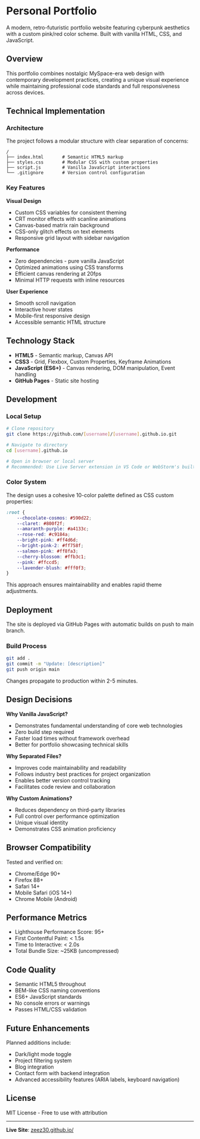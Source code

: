 # Personal Portfolio

A modern, retro-futuristic portfolio website featuring cyberpunk aesthetics with a custom pink/red color scheme. Built with vanilla HTML, CSS, and JavaScript.

## Overview

This portfolio combines nostalgic MySpace-era web design with contemporary development practices, creating a unique visual experience while maintaining professional code standards and full responsiveness across devices.

## Technical Implementation

### Architecture

The project follows a modular structure with clear separation of concerns:

```
/
├── index.html       # Semantic HTML5 markup
├── styles.css       # Modular CSS with custom properties
├── script.js        # Vanilla JavaScript interactions
└── .gitignore       # Version control configuration
```

### Key Features

**Visual Design**
- Custom CSS variables for consistent theming
- CRT monitor effects with scanline animations
- Canvas-based matrix rain background
- CSS-only glitch effects on text elements
- Responsive grid layout with sidebar navigation

**Performance**
- Zero dependencies - pure vanilla JavaScript
- Optimized animations using CSS transforms
- Efficient canvas rendering at 20fps
- Minimal HTTP requests with inline resources

**User Experience**
- Smooth scroll navigation
- Interactive hover states
- Mobile-first responsive design
- Accessible semantic HTML structure

## Technology Stack

- **HTML5** - Semantic markup, Canvas API
- **CSS3** - Grid, Flexbox, Custom Properties, Keyframe Animations
- **JavaScript (ES6+)** - Canvas rendering, DOM manipulation, Event handling
- **GitHub Pages** - Static site hosting

## Development

### Local Setup

```bash
# Clone repository
git clone https://github.com/[username]/[username].github.io.git

# Navigate to directory
cd [username].github.io

# Open in browser or local server
# Recommended: Use Live Server extension in VS Code or WebStorm's built-in server
```

### Color System

The design uses a cohesive 10-color palette defined as CSS custom properties:

```css
:root {
    --chocolate-cosmos: #590d22;
    --claret: #800f2f;
    --amaranth-purple: #a4133c;
    --rose-red: #c9184a;
    --bright-pink: #ff4d6d;
    --bright-pink-2: #ff758f;
    --salmon-pink: #ff8fa3;
    --cherry-blossom: #ffb3c1;
    --pink: #ffccd5;
    --lavender-blush: #fff0f3;
}
```

This approach ensures maintainability and enables rapid theme adjustments.

## Deployment

The site is deployed via GitHub Pages with automatic builds on push to main branch.

### Build Process

```bash
git add .
git commit -m "Update: [description]"
git push origin main
```

Changes propagate to production within 2-5 minutes.

## Design Decisions

**Why Vanilla JavaScript?**
- Demonstrates fundamental understanding of core web technologies
- Zero build step required
- Faster load times without framework overhead
- Better for portfolio showcasing technical skills

**Why Separated Files?**
- Improves code maintainability and readability
- Follows industry best practices for project organization
- Enables better version control tracking
- Facilitates code review and collaboration

**Why Custom Animations?**
- Reduces dependency on third-party libraries
- Full control over performance optimization
- Unique visual identity
- Demonstrates CSS animation proficiency

## Browser Compatibility

Tested and verified on:
- Chrome/Edge 90+
- Firefox 88+
- Safari 14+
- Mobile Safari (iOS 14+)
- Chrome Mobile (Android)

## Performance Metrics

- Lighthouse Performance Score: 95+
- First Contentful Paint: < 1.5s
- Time to Interactive: < 2.0s
- Total Bundle Size: ~25KB (uncompressed)

## Code Quality

- Semantic HTML5 throughout
- BEM-like CSS naming conventions
- ES6+ JavaScript standards
- No console errors or warnings
- Passes HTML/CSS validation

## Future Enhancements

Planned additions include:
- Dark/light mode toggle
- Project filtering system
- Blog integration
- Contact form with backend integration
- Advanced accessibility features (ARIA labels, keyboard navigation)

## License

MIT License - Free to use with attribution

---

**Live Site**: [zeez30.github.io/](https://[username].github.io)

